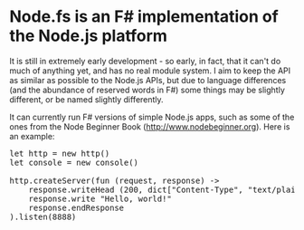Node.fs is an F# implementation of the Node.js platform
============================================
It is still in extremely early development - so early, in fact, that it can't do much of anything yet, and has no real module system.
I aim to keep the API as similar as possible to the Node.js APIs, but due to language differences (and the abundance of reserved words in F#) some things may be slightly different, or be named slightly differently.

It can currently run F# versions of simple Node.js apps, such as some of the ones from the Node Beginner Book (http://www.nodebeginner.org).
Here is an example:
<pre>
let http = new http()
let console = new console()

http.createServer(fun (request, response) -> 
    response.writeHead (200, dict["Content-Type", "text/plain"])
    response.write "Hello, world!"
    response.endResponse
).listen(8888)
</pre>


